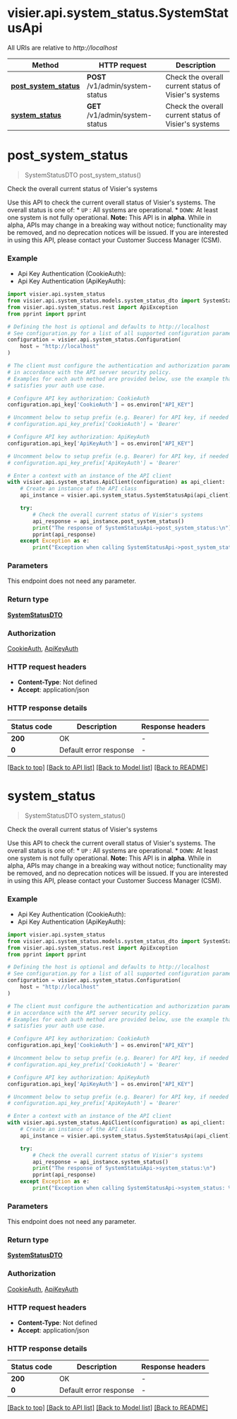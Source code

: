 # visier.api.system_status.SystemStatusApi

All URIs are relative to *http://localhost*

Method | HTTP request | Description
------------- | ------------- | -------------
[**post_system_status**](SystemStatusApi.md#post_system_status) | **POST** /v1/admin/system-status | Check the overall current status of Visier&#39;s systems
[**system_status**](SystemStatusApi.md#system_status) | **GET** /v1/admin/system-status | Check the overall current status of Visier&#39;s systems


# **post_system_status**
> SystemStatusDTO post_system_status()

Check the overall current status of Visier's systems

Use this API to check the current overall status of Visier's systems.   The overall status is one of:  * ``UP`` : All systems are operational.  * `DOWN`: At least one system is not fully operational.   **Note:** This API is in **alpha**. While in alpha, APIs may change in a breaking way without notice; functionality may be removed, and no deprecation notices will be issued.  If you are interested in using this API, please contact your Customer Success Manager (CSM).

### Example

* Api Key Authentication (CookieAuth):
* Api Key Authentication (ApiKeyAuth):

```python
import visier.api.system_status
from visier.api.system_status.models.system_status_dto import SystemStatusDTO
from visier.api.system_status.rest import ApiException
from pprint import pprint

# Defining the host is optional and defaults to http://localhost
# See configuration.py for a list of all supported configuration parameters.
configuration = visier.api.system_status.Configuration(
    host = "http://localhost"
)

# The client must configure the authentication and authorization parameters
# in accordance with the API server security policy.
# Examples for each auth method are provided below, use the example that
# satisfies your auth use case.

# Configure API key authorization: CookieAuth
configuration.api_key['CookieAuth'] = os.environ["API_KEY"]

# Uncomment below to setup prefix (e.g. Bearer) for API key, if needed
# configuration.api_key_prefix['CookieAuth'] = 'Bearer'

# Configure API key authorization: ApiKeyAuth
configuration.api_key['ApiKeyAuth'] = os.environ["API_KEY"]

# Uncomment below to setup prefix (e.g. Bearer) for API key, if needed
# configuration.api_key_prefix['ApiKeyAuth'] = 'Bearer'

# Enter a context with an instance of the API client
with visier.api.system_status.ApiClient(configuration) as api_client:
    # Create an instance of the API class
    api_instance = visier.api.system_status.SystemStatusApi(api_client)

    try:
        # Check the overall current status of Visier's systems
        api_response = api_instance.post_system_status()
        print("The response of SystemStatusApi->post_system_status:\n")
        pprint(api_response)
    except Exception as e:
        print("Exception when calling SystemStatusApi->post_system_status: %s\n" % e)
```



### Parameters

This endpoint does not need any parameter.

### Return type

[**SystemStatusDTO**](SystemStatusDTO.md)

### Authorization

[CookieAuth](../README.md#CookieAuth), [ApiKeyAuth](../README.md#ApiKeyAuth)

### HTTP request headers

 - **Content-Type**: Not defined
 - **Accept**: application/json

### HTTP response details

| Status code | Description | Response headers |
|-------------|-------------|------------------|
**200** | OK |  -  |
**0** | Default error response |  -  |

[[Back to top]](#) [[Back to API list]](../README.md#documentation-for-api-endpoints) [[Back to Model list]](../README.md#documentation-for-models) [[Back to README]](../README.md)

# **system_status**
> SystemStatusDTO system_status()

Check the overall current status of Visier's systems

Use this API to check the current overall status of Visier's systems.   The overall status is one of:  * ``UP`` : All systems are operational.  * `DOWN`: At least one system is not fully operational.   **Note:** This API is in **alpha**. While in alpha, APIs may change in a breaking way without notice; functionality may be removed, and no deprecation notices will be issued.  If you are interested in using this API, please contact your Customer Success Manager (CSM).

### Example

* Api Key Authentication (CookieAuth):
* Api Key Authentication (ApiKeyAuth):

```python
import visier.api.system_status
from visier.api.system_status.models.system_status_dto import SystemStatusDTO
from visier.api.system_status.rest import ApiException
from pprint import pprint

# Defining the host is optional and defaults to http://localhost
# See configuration.py for a list of all supported configuration parameters.
configuration = visier.api.system_status.Configuration(
    host = "http://localhost"
)

# The client must configure the authentication and authorization parameters
# in accordance with the API server security policy.
# Examples for each auth method are provided below, use the example that
# satisfies your auth use case.

# Configure API key authorization: CookieAuth
configuration.api_key['CookieAuth'] = os.environ["API_KEY"]

# Uncomment below to setup prefix (e.g. Bearer) for API key, if needed
# configuration.api_key_prefix['CookieAuth'] = 'Bearer'

# Configure API key authorization: ApiKeyAuth
configuration.api_key['ApiKeyAuth'] = os.environ["API_KEY"]

# Uncomment below to setup prefix (e.g. Bearer) for API key, if needed
# configuration.api_key_prefix['ApiKeyAuth'] = 'Bearer'

# Enter a context with an instance of the API client
with visier.api.system_status.ApiClient(configuration) as api_client:
    # Create an instance of the API class
    api_instance = visier.api.system_status.SystemStatusApi(api_client)

    try:
        # Check the overall current status of Visier's systems
        api_response = api_instance.system_status()
        print("The response of SystemStatusApi->system_status:\n")
        pprint(api_response)
    except Exception as e:
        print("Exception when calling SystemStatusApi->system_status: %s\n" % e)
```



### Parameters

This endpoint does not need any parameter.

### Return type

[**SystemStatusDTO**](SystemStatusDTO.md)

### Authorization

[CookieAuth](../README.md#CookieAuth), [ApiKeyAuth](../README.md#ApiKeyAuth)

### HTTP request headers

 - **Content-Type**: Not defined
 - **Accept**: application/json

### HTTP response details

| Status code | Description | Response headers |
|-------------|-------------|------------------|
**200** | OK |  -  |
**0** | Default error response |  -  |

[[Back to top]](#) [[Back to API list]](../README.md#documentation-for-api-endpoints) [[Back to Model list]](../README.md#documentation-for-models) [[Back to README]](../README.md)


